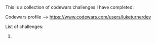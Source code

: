 This is a collection of codewars challenges I have completed:

Codewars profile --> https://www.codewars.com/users/luketurnerdev

List of challenges:

1. 